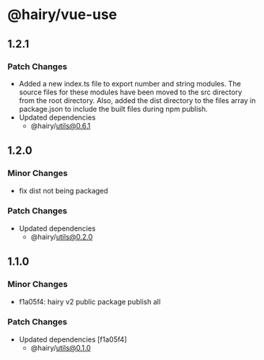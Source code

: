 # @hairy/vue-use

## 1.2.1

### Patch Changes

- Added a new index.ts file to export number and string modules. The source files for these modules have been moved to the src directory from the root directory. Also, added the dist directory to the files array in package.json to include the built files during npm publish.
- Updated dependencies
  - @hairy/utils@0.6.1

## 1.2.0

### Minor Changes

- fix dist not being packaged

### Patch Changes

- Updated dependencies
  - @hairy/utils@0.2.0

## 1.1.0

### Minor Changes

- f1a05f4: hairy v2 public package publish all

### Patch Changes

- Updated dependencies [f1a05f4]
  - @hairy/utils@0.1.0
